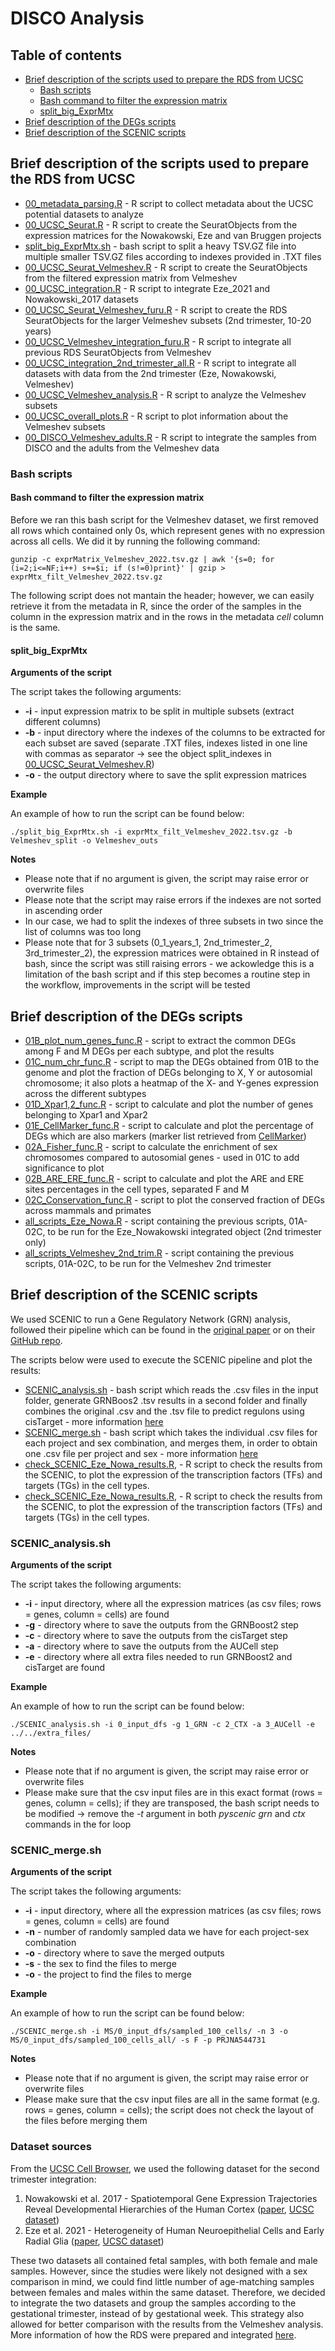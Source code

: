 # DISCO Analysis

## Table of contents
* [Brief description of the scripts used to prepare the RDS from UCSC](#brief-description-of-the-rds_preparation-scripts)
	* [Bash scripts](#bash-scripts)
	 * [Bash command to filter the expression matrix](#bash-command-to-filter-the-expression-matrix)
	 * [split_big_ExprMtx](#split_big_exprmtx)
* [Brief description of the DEGs scripts](#brief-description-of-the-degs-scripts)
* [Brief description of the SCENIC scripts](#brief-description-of-the-scenic-scripts)


## Brief description of the scripts used to prepare the RDS from UCSC

* [00_metadata_parsing.R](RDS_preparation/00_metadata_parsing.R) - R script to collect metadata about the UCSC potential datasets to analyze
* [00_UCSC_Seurat.R](RDS_preparation/00_UCSC_Seurat.R) - R script to create the SeuratObjects from the expression matrices for the Nowakowski, Eze and van Bruggen projects
* [split_big_ExprMtx.sh](RDS_preparation/split_big_ExprMtx.sh) - bash script to split a heavy TSV.GZ file into multiple smaller TSV.GZ files according to indexes provided in .TXT files
* [00_UCSC_Seurat_Velmeshev.R](RDS_preparation/00_UCSC_Seurat_Velmeshev.R) - R script to create the SeuratObjects from the filtered expression matrix from Velmeshev
* [00_UCSC_integration.R](RDS_preparation/00_UCSC_integration.R) -  R script to integrate Eze_2021 and Nowakowski_2017 datasets
* [00_UCSC_Seurat_Velmeshev_furu.R](RDS_preparation/00_UCSC_Seurat_Velmeshev_furu.R) -  R script to create the RDS SeuratObjects for the larger Velmeshev subsets (2nd trimester, 10-20 years)
* [00_UCSC_Velmeshev_integration_furu.R](RDS_preparation/00_UCSC_Velmeshev_integration_furu.R) - R script to integrate all previous RDS SeuratObjects from Velmeshev
* [00_UCSC_integration_2nd_trimester_all.R](RDS_preparation/00_UCSC_integration_2nd_trimester_all.R) -  R script to integrate all datasets with data from the 2nd trimester (Eze, Nowakowski, Velmeshev)
* [00_UCSC_Velmeshev_analysis.R](RDS_preparation/00_UCSC_Velmeshev_analysis.R) -  R script to analyze the Velmeshev subsets        
* [00_UCSC_overall_plots.R](RDS_preparation/00_UCSC_overall_plots.R) -  R script to plot information about the Velmeshev subsets                
* [00_DISCO_Velmeshev_adults.R](RDS_preparation/00_disco_velmeshev_adults.R) -  R script to integrate the samples from DISCO and the adults from the Velmeshev data               

### Bash scripts

#### Bash command to filter the expression matrix

Before we ran this bash script for the Velmeshev dataset, we first removed all rows which contained only 0s, which represent genes with no expression across all cells. We did it by running the following command:

```shell
gunzip -c exprMatrix_Velmeshev_2022.tsv.gz | awk '{s=0; for (i=2;i<=NF;i++) s+=$i; if (s!=0)print}' | gzip > exprMtx_filt_Velmeshev_2022.tsv.gz
```

The following script does not mantain the header; however, we can easily retrieve it from the metadata in R, since the order of the samples in the column in the expression matrix and in the rows in the metadata *cell* column is the same. 


#### split_big_ExprMtx

**Arguments of the script**

The script takes the following arguments:
* **-i** - input expression matrix to be split in multiple subsets (extract different columns)
* **-b** - input directory where the indexes of the columns to be extracted for each subset are saved (separate .TXT files, indexes listed in one line with commas as separator -> see  the object split_indexes in [00_UCSC_Seurat_Velmeshev.R](00_UCSC_Seurat_Velmeshev.R))
* **-o** - the output directory where to save the split expression matrices

**Example**

An example of how to run the script can be found below:

```shell
./split_big_ExprMtx.sh -i exprMtx_filt_Velmeshev_2022.tsv.gz -b Velmeshev_split -o Velmeshev_outs
```

**Notes**

* Please note that if no argument is given, the script may raise error or overwrite files
* Please note that the script may raise errors if the indexes are not sorted in ascending order
* In our case, we had to split the indexes of three subsets in two since the list of columns was too long 
* Please note that for 3 subsets (0_1_years_1, 2nd_trimester_2, 3rd_trimester_2), the expression matrices were obtained in R instead of bash, since the script was still raising errors - we ackowledge this is a limitation of the bash script and if this step becomes a routine step in the workflow, improvements in the script will be tested


## Brief description of the DEGs scripts

* [01B_plot_num_genes_func.R](DEGs/01B_plot_num_genes_func.R) - script to extract the common DEGs among F and M DEGs per each subtype, and plot the results
* [01C_num_chr_func.R](DEGs/01C_num_chr_func.R) - script to map the DEGs obtained from 01B to the genome and plot the fraction of DEGs belonging to X, Y or autosomial chromosome; it also plots a heatmap of the X- and Y-genes expression across the different subtypes
* [01D_Xpar1,2_func.R](DEGs/01D_Xpar1,2_func.R) - script to calculate and plot the number of genes belonging to Xpar1 and Xpar2
* [01E_CellMarker_func.R](DEGs/01E_CellMarker_func.R) - script to calculate and plot the percentage of DEGs which are also markers (marker list retrieved from [CellMarker](http://bio-bigdata.hrbmu.edu.cn/CellMarker/))
* [02A_Fisher_func.R](DEGs/02A_Fisher_func.R) - script to calculate the enrichment of sex chromosomes compared to autosomial genes - used in 01C to add significance to plot
* [02B_ARE_ERE_func.R](DEGs/02B_ARE_ERE_func.R) - script to calculate and plot the ARE and ERE sites percentages in the cell types, separated F and M
* [02C_Conservation_func.R](DEGs/02C_Conservation_func.R) - script to plot the conserved fraction of DEGs across mammals and primates
* [all_scripts_Eze_Nowa.R](DEGs/all_scripts_Eze_Nowa.R) - script containing the previous scripts, 01A-02C, to be run for the Eze_Nowakowski integrated object (2nd trimester only)
* [all_scripts_Velmeshev_2nd_trim.R](DEGs/all_scripts_Velmeshev_2nd_trim.R) - script containing the previous scripts, 01A-02C, to be run for the Velmeshev 2nd trimester



## Brief description of the SCENIC scripts

We used SCENIC to run a Gene Regulatory Network (GRN) analysis, followed their pipeline which can be found in the [original paper](https://doi.org/10.1038/s41596-020-0336-2) or on their [GitHub repo](https://github.com/aertslab/SCENICprotocol). 

The scripts below were used to execute the SCENIC pipeline and plot the results:
* [SCENIC_analysis.sh](SCENIC/SCENIC_analysis.sh) - bash script which reads the .csv files in the input folder, generate GRNBoos2  .tsv results in a second folder and finally combines the original .csv and the .tsv file to predict regulons using cisTarget - more information [here](#scenic_analysis)
* [SCENIC_merge.sh](SCENIC/SCENIC_merge.sh) - bash script which takes the individual .csv files for each project and sex combination, and merges them, in order to obtain one .csv file per project and sex - more information [here](#scenic_merge)
* [check_SCENIC_Eze_Nowa_results.R](SCENIC/check_SCENIC_UCSC_Eze_Nowa_results.R),  -  R script to check the results from the SCENIC, to plot the expression of the transcription factors (TFs) and targets (TGs) in the cell types. 
* [check_SCENIC_Eze_Nowa_results.R](SCENIC/check_SCENIC_UCSC_Velmeshev_results.R),  -  R script to check the results from the SCENIC, to plot the expression of the transcription factors (TFs) and targets (TGs) in the cell types. 


### SCENIC_analysis.sh

**Arguments of the script**

The script takes the following arguments:
* **-i** - input directory, where all the expression matrices (as csv files; rows = genes, column = cells) are found
* **-g** - directory where to save the outputs from the GRNBoost2 step
* **-c** - directory where to save the outputs from the cisTarget step
* **-a** - directory where to save the outputs from the AUCell step
* **-e** - directory where all extra files needed to run GRNBoost2 and cisTarget are found

**Example**

An example of how to run the script can be found below:

```shell
./SCENIC_analysis.sh -i 0_input_dfs -g 1_GRN -c 2_CTX -a 3_AUCell -e ../../extra_files/
```

**Notes**

* Please note that if no argument is given, the script may raise error or overwrite files
* Please make sure that the csv input files are in this exact format (rows = genes, column = cells); if they are transposed, the bash script needs to be modified -> remove the *-t* argument in both *pyscenic grn* and *ctx* commands in the for loop



### SCENIC_merge.sh

**Arguments of the script**

The script takes the following arguments:
* **-i** - input directory, where all the expression matrices (as csv files; rows = genes, column = cells) are found
* **-n** - number of randomly sampled data we have for each project-sex combination
* **-o** - directory where to save the merged outputs
* **-s** - the sex to find the files to merge
* **-o** - the project to find the files to merge

**Example**

An example of how to run the script can be found below:

```shell
./SCENIC_merge.sh -i MS/0_input_dfs/sampled_100_cells/ -n 3 -o MS/0_input_dfs/sampled_100_cells_all/ -s F -p PRJNA544731
```

**Notes**

* Please note that if no argument is given, the script may raise error or overwrite files
* Please make sure that the csv input files are all in the same format (e.g. rows = genes, column = cells); the script does not check the layout of the files before merging them


### Dataset sources

From the [UCSC Cell Browser](https://cells-test.gi.ucsc.edu), we used the following dataset for the second trimester integration:
1. Nowakowski et al. 2017 - Spatiotemporal Gene Expression Trajectories Reveal Developmental Hierarchies of the Human Cortex ([paper](https://www.science.org/doi/epdf/10.1126/science.aap8809), [UCSC dataset](https://cells-test.gi.ucsc.edu/?ds=cortex-dev))
2. Eze et al. 2021 - Heterogeneity of Human Neuroepithelial Cells and Early Radial Glia ([paper](https://www.nature.com/articles/s41593-020-00794-1), [UCSC dataset](https://cells-test.gi.ucsc.edu/?ds=early-brain))

These two datasets all contained fetal samples, with both female and male samples. However, since the studies were likely not designed with a sex comparison in mind, we could find little number of age-matching samples between females and males within the same dataset. Therefore, we decided to integrate the two datasets and group the samples according to the gestational trimester, instead of by gestational week. This strategy also allowed for better comparison with the results from the Velmeshev analysis. More information of how the RDS were prepared and integrated [here](../UCSC/RDS_preparation). 


